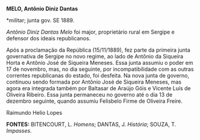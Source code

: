 **MELO, Antônio Diniz Dantas**

\*militar; junta gov. SE 1889.

*Antônio Diniz Dantas Melo* foi major, proprietário rural em Sergipe e
defensor dos ideais republicanos.

Após a proclamação da República (15/11/1889), fez parte da primeira
junta governativa de Sergipe no novo regime, ao lado de Antônio da
Siqueira Horta e Antônio José de Siqueira Meneses. Essa junta assumiu o
poder em 17 de novembro, mas, no dia seguinte, por incompatibilidade com
as outras correntes republicanas do estado, foi desfeita. Na nova junta
de governo, continuou sendo formada por Antônio José de Siqueira
Meneses, mas agora era integrada também por Baltasar de Araújo Góis e
Vicente Luís de Oliveira Ribeiro. Essa junta permaneceu no governo até o
dia 13 de dezembro seguinte, quando assumiu Felisbelo Firme de Oliveira
Freire.

Raimundo Helio Lopes

**FONTES:** BITENCOURT, L. *Homens*; DANTAS, J. *História*; SOUZA, T.
*Impasses.*
